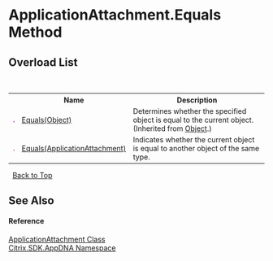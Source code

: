 # ApplicationAttachment.Equals Method 
 


## Overload List
&nbsp;<table><tr><th></th><th>Name</th><th>Description</th></tr><tr><td>![Public method](media/pubmethod.gif "Public method")</td><td><a href="http://msdn2.microsoft.com/en-us/library/bsc2ak47" target="_blank">Equals(Object)</a></td><td>
Determines whether the specified object is equal to the current object.
 (Inherited from <a href="http://msdn2.microsoft.com/en-us/library/e5kfa45b" target="_blank">Object</a>.)</td></tr><tr><td>![Public method](media/pubmethod.gif "Public method")</td><td><a href="M_Citrix_SDK_AppDNA_ApplicationAttachment_Equals">Equals(ApplicationAttachment)</a></td><td>
Indicates whether the current object is equal to another object of the same type.</td></tr></table>&nbsp;
<a href="#applicationattachment.equals-method">Back to Top</a>

## See Also


#### Reference
<a href="T_Citrix_SDK_AppDNA_ApplicationAttachment">ApplicationAttachment Class</a><br /><a href="N_Citrix_SDK_AppDNA">Citrix.SDK.AppDNA Namespace</a><br />